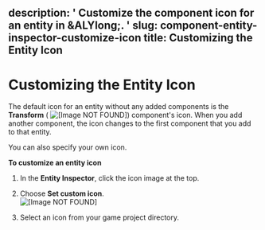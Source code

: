 description: ' Customize the component icon for an entity in &ALYlong;. '
slug: component-entity-inspector-customize-icon
title: Customizing the Entity Icon
---
# Customizing the Entity Icon<a name="component-entity-inspector-customize-icon"></a>

The default icon for an entity without any added components is the **Transform** \( ![\[Image NOT FOUND\]](/images/userguide/component/entity_system/entity-inspector-transform-icon.png)\) component's icon\. When you add another component, the icon changes to the first component that you add to that entity\.

You can also specify your own icon\.

**To customize an entity icon**

1. In the **Entity Inspector**, click the icon image at the top\.

1. Choose **Set custom icon**\.  
![\[Image NOT FOUND\]](/images/userguide/component/entity_system/component-working-customize.png)

1. Select an icon from your game project directory\.